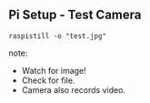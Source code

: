 ##  Pi Setup - Test Camera

    raspistill -o "test.jpg"

note:
- Watch for image!
- Check for file.
- Camera also records video.
